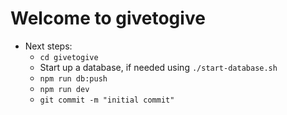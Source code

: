 # Welcome to givetogive

- Next steps:
  - `cd givetogive`
  - Start up a database, if needed using `./start-database.sh`
  - `npm run db:push`
  - `npm run dev`
  - `git commit -m "initial commit"`
